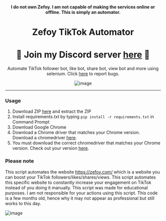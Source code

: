 <br/>
<div align="center">

<b>I do not own Zefoy. I am not capable of making the services online or offline. This is simply an automator.</b>
  
# Zefoy TikTok Automator
<h1>
🌟 Join my Discord server <a href="https://discord.gg/NrnKpUYjWR">here</a> 🌟
</h1>
Automate TikTok follower bot, like bot, share bot, view bot and more using selenium. Click <a href="https://github.com/useragents/Zefoy-TikTok-Automator/issues">here</a> to report bugs.

![image](https://user-images.githubusercontent.com/103281345/166081404-2ca2610e-90d7-44ee-bda5-66bb714dde24.png)
 
  
</div>


--------------------------------------

### Usage


1. Download ZIP <a href="https://github.com/useragents/Zefoy-TikTok-Automator/archive/refs/heads/main.zip">here</a> and extract the ZIP
2. Install requirements.txt by typing `pip install -r requirements.txt` in Command Prompt
3. Download Google Chrome
4. Download a Chrome driver that matches your Chrome version. Download a chromedriver <a href="https://chromedriver.chromium.org/downloads">here</a>.
5. You must download the correct chromedriver that matches your Chrome version. Check out your version <a href="https://www.google.com/chrome/update/">here</a>.

### Please note

This script automates the website https://zefoy.com/ which is a website you can boost your TikTok followers/likes/shares/views. This script automates this specific website to constantly increase your engagement on TikTok instead of you doing it manually. This script was made for educational purposes. I am not responsible for your actions using this script. This code is a few months old, hence why it may not appear as professional but still works to this day.

 ![image](https://user-images.githubusercontent.com/103281345/166081531-5129cab9-5c21-4d5b-9195-d888e4243b0a.png)
